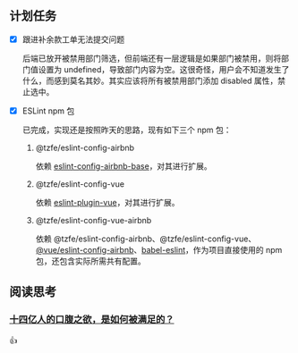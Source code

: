 ## 计划任务

- [x] 跟进补余款工单无法提交问题

  后端已放开被禁用部门筛选，但前端还有一层逻辑是如果部门被禁用，则将部门值设置为 undefined，导致部门内容为空。这很奇怪，用户会不知道发生了什么，而感到莫名其妙。其实应该将所有被禁用部门添加 disabled 属性，禁止选中。

- [x] ESLint npm 包

  已完成，实现还是按照昨天的思路，现有如下三个 npm 包：

  1. @tzfe/eslint-config-airbnb

     依赖 [eslint-config-airbnb-base](https://www.npmjs.com/package/eslint-config-airbnb-base)，对其进行扩展。

  2. @tzfe/eslint-config-vue

     依赖 [eslint-plugin-vue](https://github.com/vuejs/eslint-plugin-vue)，对其进行扩展。

  3. @tzfe/eslint-config-vue-airbnb

     依赖 @tzfe/eslint-config-airbnb、@tzfe/eslint-config-vue、[@vue/eslint-config-airbnb](https://github.com/vuejs/vue-cli/tree/dev/packages/%40vue/eslint-config-airbnb)、[babel-eslint](https://github.com/babel/babel-eslint)，作为项目直接使用的 npm 包，还包含实际所需共有配置。

## 阅读思考

### [十四亿人的口腹之欲，是如何被满足的？](https://www.weibo.com/ttarticle/p/show?id=2309404370494647344427)

👍
